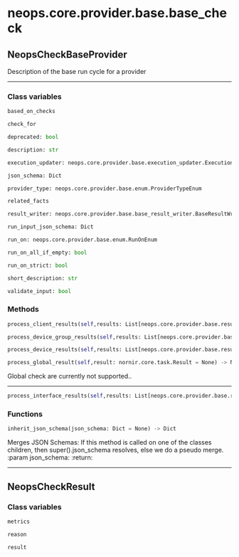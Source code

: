 # neops.core.provider.base.base_check
## NeopsCheckBaseProvider
Description of the base run cycle for a provider

----------
### Class variables
```python
based_on_checks
```
```python
check_for
```
```python
deprecated: bool
```
```python
description: str
```
```python
execution_updater: neops.core.provider.base.execution_updater.ExecutionUpdater
```
```python
json_schema: Dict
```
```python
provider_type: neops.core.provider.base.enum.ProviderTypeEnum
```
```python
related_facts
```
```python
result_writer: neops.core.provider.base.base_result_writer.BaseResultWriter
```
```python
run_input_json_schema: Dict
```
```python
run_on: neops.core.provider.base.enum.RunOnEnum
```
```python
run_on_all_if_empty: bool
```
```python
run_on_strict: bool
```
```python
short_description: str
```
```python
validate_input: bool
```
### Methods
```python
process_client_results(self,results: List[neops.core.provider.base.result.coupled_provider_result_types.ProviderClientResult] = None) -> NoneType
```
```python
process_device_group_results(self,results: List[neops.core.provider.base.result.coupled_provider_result_types.ProviderDeviceGroupResult] = None) -> NoneType
```
```python
process_device_results(self,results: List[neops.core.provider.base.result.coupled_provider_result_types.ProviderDeviceResult] = None) -> NoneType
```
```python
process_global_result(self,result: nornir.core.task.Result = None) -> NoneType
```
Global check are currently not supported..

----------
```python
process_interface_results(self,results: List[neops.core.provider.base.result.coupled_provider_result_types.ProviderInterfaceResult] = None) -> NoneType
```
### Functions
```python
inherit_json_schema(json_schema: Dict = None) -> Dict
```
Merges JSON Schemas: If this method is called on one of the classes children, then
super().json_schema resolves, else we do a pseudo merge.
:param json_schema:
:return:

----------
## NeopsCheckResult
### Class variables
```python
metrics
```
```python
reason
```
```python
result
```